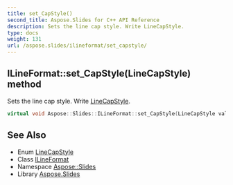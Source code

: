 ```yaml
---
title: set_CapStyle()
second_title: Aspose.Slides for C++ API Reference
description: Sets the line cap style. Write LineCapStyle.
type: docs
weight: 131
url: /aspose.slides/ilineformat/set_capstyle/
---
```

## ILineFormat::set_CapStyle(LineCapStyle) method


Sets the line cap style. Write [LineCapStyle](../../linecapstyle/).

```cpp
virtual void Aspose::Slides::ILineFormat::set_CapStyle(LineCapStyle value)=0
```

## See Also

* Enum [LineCapStyle](../../linecapstyle/)
* Class [ILineFormat](../)
* Namespace [Aspose::Slides](../../)
* Library [Aspose.Slides](../../../)